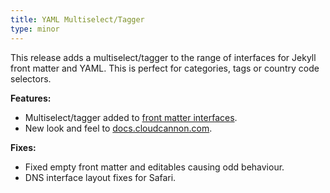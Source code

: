 ```yaml
---
title: YAML Multiselect/Tagger
type: minor
---
```



This release adds a multiselect/tagger to the range of interfaces for Jekyll front matter and YAML. This is perfect for categories, tags or country code selectors.

**Features:**

* Multiselect/tagger added to [front matter interfaces](/editing/front-matter/#multiselect).
* New look and feel to [docs.cloudcannon.com](http://docs.cloudcannon.com/).


**Fixes:**

* Fixed empty front matter and editables causing odd behaviour.
* DNS interface layout fixes for Safari.